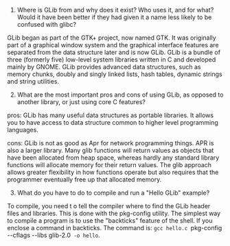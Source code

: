 1. Where is GLib from and why does it exist? Who uses it, and for what? Would it have been better if they had given it a name less likely to be confused with glibc?

 GLib began as part of the GTK+ project, now named GTK. It was originally part of a graphical window system and the graphical interface features are separated from the data structure later and is now GLib. GLib is a bundle of three (formerly five) low-level system libraries written in C and developed mainly by GNOME. GLib provides advanced data structures, such as memory chunks, doubly and singly linked lists, hash tables, dynamic strings and string utilities.

2. What are the most important pros and cons of using GLib, as opposed to another library, or just using core C features?

  pros: GLib has many useful data structures as portable libraries. It allows you to have access to data structure common to higher level programming languages.

  cons: GLib is not as good as Apr for network programming things. APR is also a larger library. Many glib functions will return values as objects that have been allocated from heap space, whereas hardly any standard library functions will allocate memory for their return values. The glib approach allows greater flexibility in how functions operate but also requires that the programmer eventually free up that allocated memory.

3. What do you have to do to compile and run a "Hello GLib" example?

  To compile, you need t o tell the compiler where to find the GLib header files and libraries. This is done with the pkg-config utility. The simplest way to compile a program is to use the "backticks" feature of the shell. If you enclose a command in backticks. The command is: `gcc hello.c `pkg-config --cflags --libs glib-2.0` -o hello`.
